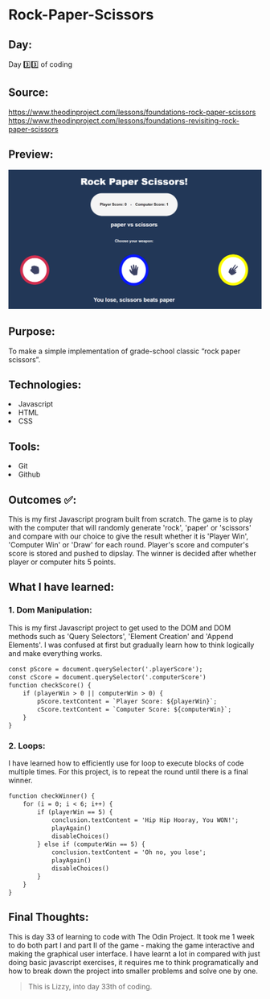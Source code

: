 # Rock-Paper-Scissors
## Day:
Day 3️⃣3️⃣ of coding 

## Source:
https://www.theodinproject.com/lessons/foundations-rock-paper-scissors <br>
https://www.theodinproject.com/lessons/foundations-revisiting-rock-paper-scissors

## Preview:
<img src='https://github.com/thuongb14/Rock-Paper-Scissors/blob/695f75fa3fb469f24b2d707f064b92709f1ffbb3/10.PNG'>

## Purpose:
To make a simple implementation of grade-school classic “rock paper scissors”.

## Technologies:
<li> Javascript </li>
<li> HTML </li>
<li> CSS </li>

## Tools:
<li> Git </li>
<li> Github </li>

## Outcomes ✅: 
This is my first Javascript program built from scratch. The game is to play with the computer that will randomly generate 'rock', 'paper' or 'scissors' and compare with our choice to give the result whether it is 'Player Win', 'Computer Win' or 'Draw' for each round. Player's score and computer's score is stored and pushed to dipslay. The winner is decided after whether player or computer hits 5 points. 

## What I have learned:
### 1. Dom Manipulation:
This is my first Javascript project to get used to the DOM and DOM methods such as 'Query Selectors', 'Element Creation' and 'Append Elements'. I was confused at first but gradually learn how to think logically and make everything works.
```
const pScore = document.querySelector('.playerScore');
const cScore = document.querySelector('.computerScore')
function checkScore() {
    if (playerWin > 0 || computerWin > 0) {
        pScore.textContent = `Player Score: ${playerWin}`;
        cScore.textContent = `Computer Score: ${computerWin}`;
    }
}
```
### 2. Loops:
I have learned how to efficiently use for loop to execute blocks of code multiple times. For this project, is to repeat the round until there is a final winner.

```
function checkWinner() {
    for (i = 0; i < 6; i++) {
        if (playerWin == 5) {
            conclusion.textContent = 'Hip Hip Hooray, You WON!';
            playAgain()
            disableChoices()
        } else if (computerWin == 5) {
            conclusion.textContent = 'Oh no, you lose';
            playAgain()
            disableChoices()
        }
    }
}
```
## Final Thoughts:
This is day 33 of learning to code with The Odin Project. It took me 1 week to do both part I and part II of the game - making the game interactive and making the graphical user interface. I have learnt a lot in compared with just doing basic javascript exercises, it requires me to think programatically and how to break down the project into smaller problems and solve one by one. 

> This is Lizzy, into day 33th of coding.

